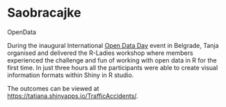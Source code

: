 # Saobracajke
OpenData

During the inaugural International [Open Data Day](http://www.rs.undp.org/content/serbia/en/home/presscenter/articles/2018/open-data-week-organized-for-the-first-time-in-serbia.html) event in Belgrade, Tanja organised and delivered the R-Ladies workshop where members experienced the challenge and fun of working with open data in R for the first time. In just three hours all the participants were able to create visual information formats within Shiny in R studio. 

The outcomes can be viewed at https://tatjana.shinyapps.io/TrafficAccidents/.
